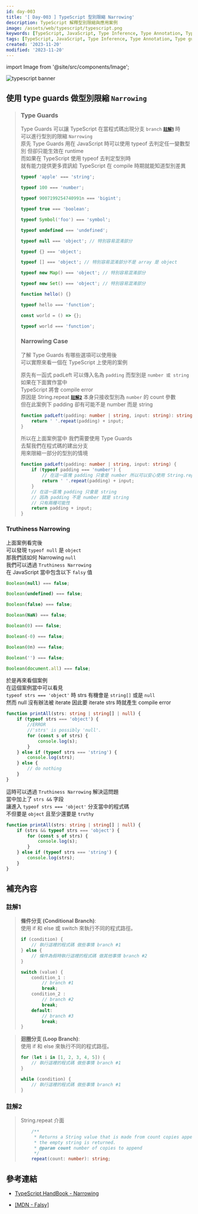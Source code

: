```yaml
---
id: day-003
title: '[ Day-003 ] TypeScript 型別限縮 Narrowing'
description: TypeScript 解釋型別限縮與應用案例
image: /assets/web/typescript/typescript.png
keywords: [TypeScript, JavaScript, Type Inference, Type Annotation, Type guards]
tags: [TypeScript, JavaScript, Type Inference, Type Annotation, Type guards]
created: '2023-11-20'
modified: '2023-11-20'
---
```


import Image from '@site/src/components/Image';

<Image src="/assets/web/typescript/typescript.png" alt="typescript banner" />

## 使用 type guards 做型別限縮 `Narrowing`

> ### Type Guards
>
> Type Guards 可以讓 TypeScript 在當程式碼出現分支 `branch` <small>**[註解1](#註解1)**</small> 時  
> 可以進行型別的限縮 `Narrowing`  
> 原先 Type Guards 用在 JavaScript 時可以使用 typeof 去判定任一變數型別
> 但卻只能生效在 runtime  
> 而如果在 TypeScript 使用 typeof 去判定型別時  
> 就有能力提供更多資訊給 TypeScript 在 compile 時期就能知道型別差異
>
> ```typescript showLineNumbers title="Type Guards"
> typeof 'apple' === 'string';
>
> typeof 100 === 'number';
>
> typeof 9007199254740991n === 'bigint';
>
> typeof true === 'boolean';
>
> typeof Symbol('foo') === 'symbol';
>
> typeof undefined === 'undefined';
>
> typeof null === 'object'; // 特別容易混淆部分
>
> typeof {} === 'object';
>
> typeof [] === 'object'; // 特別容易混淆部分不是 array 是 object
>
> typeof new Map() === 'object'; // 特別容易混淆部分
>
> typeof new Set() === 'object'; // 特別容易混淆部分
>
> function hello() {}
>
> typeof hello === 'function';
>
> const world = () => {};
>
> typeof world === 'function';
> ```
>
> ### Narrowing Case
>
> 了解 Type Guards 有哪些選項可以使用後  
> 可以實際來看一個在 TypeScript 上使用的案例
>
> 原先有一函式 padLeft 可以傳入名為 `padding` 而型別是 `number 或 string`  
> 如果在下面實作當中  
> TypeScript 將會 compile error  
> 原因是 String.repeat <small>**[註解2](#註解2)**</small> 本身只接收型別為 `number` 的 count 參數  
> 但在此案例下 padding 卻有可能不是 number 而是 string
>
> ```typescript
> function padLeft(padding: number | string, input: string): string {
>     return ' '.repeat(padding) + input;
> }
> ```
>
> 所以在上面案例當中
> 我們需要使用 Type Guards  
> 去幫我們在程式碼的建出分支  
> 用來限縮一部分的型別的情境
>
> ```typescript
> function padLeft(padding: number | string, input: string) {
>     if (typeof padding === 'number') {
>         // 在這一區塊 padding 只會是 number 所以可以安心使用 String.repeat
>         return ' '.repeat(padding) + input;
>     }
>     // 在這一區塊 padding 只會是 string
>     // 因為 padding 不是 number 就是 string
>     // 只有兩種可能性
>     return padding + input;
> }
> ```

### Truthiness Narrowing

上面案例看完後  
可以發現 `typeof null` 是 `object`  
那我們該如何 Narrowing `null`  
我們可以透過 `Truthiness Narrowing`  
在 JavaScript 當中包含以下 `falsy` 值

```typescript
Boolean(null) === false;

Boolean(undefined) === false;

Boolean(false) === false;

Boolean(NaN) === false;

Boolean(0) === false;

Boolean(-0) === false;

Boolean(0n) === false;

Boolean('') === false;

Boolean(document.all) === false;
```

於是再來看個案例  
在這個案例當中可以看見  
`typeof strs === 'object'` 時 strs 有機會是 `string[]` 或是 `null`  
然而 null 沒有辦法被 iterate
因此要 iterate strs 時就產生 compile error

```typescript showLineNumbers
function printAll(strs: string | string[] | null) {
    if (typeof strs === 'object') {
        //ERROR
        //'strs' is possibly 'null'.
        for (const s of strs) {
            console.log(s);
        }
    } else if (typeof strs === 'string') {
        console.log(strs);
    } else {
        // do nothing
    }
}
```

這時可以透過 `Truthiness Narrowing` 解決這問題  
當中加上了 `strs &&` 字段  
讓進入 `typeof strs === 'object'` 分支當中的程式碼  
不但要是 `object` 且至少還要是 `truthy`

```typescript
function printAll(strs: string | string[] | null) {
    if (strs && typeof strs === 'object') {
        for (const s of strs) {
            console.log(s);
        }
    } else if (typeof strs === 'string') {
        console.log(strs);
    }
}
```

## 補充內容

### 註解1

> **條件分支 (Conditional Branch)**:  
> 使用 if 和 else 或 switch 來執行不同的程式路徑。
>
> ```typescript
> if (condition) {
>     // 執行這裡的程式碼 做些事情 branch #1
> } else {
>     // 條件為假時執行這裡的程式碼 做其他事情 branch #2
> }
> ```
>
> ```typescript
> switch (value) {
>     condition_1 :
>         // branch #1
>         break;
>     condition_2 :
>         // branch #2
>         break;
>     default:
>         // branch #3
>         break;
> }
> ```

> **迴圈分支 (Loop Branch)**:  
> 使用 if 和 else 來執行不同的程式路徑。
>
> ```typescript
> for (let i in [1, 2, 3, 4, 5]) {
>     // 執行這裡的程式碼 做些事情 branch #1
> }
> ```
>
> ```typescript
> while (condition) {
>     // 執行這裡的程式碼 做些事情 branch #1
> }
> ```

### 註解2

> String.repeat 介面
>
> ```typescript
>     /**
>      * Returns a String value that is made from count copies appended together. If count is 0,
>      * the empty string is returned.
>      * @param count number of copies to append
>      */
>     repeat(count: number): string;
> ```

## 參考連結

-   [TypeScript HandBook - Narrowing](https://www.typescriptlang.org/docs/handbook/2/narrowing.html)

-   [[MDN - Falsy]](https://developer.mozilla.org/en-US/docs/Glossary/Falsy)
